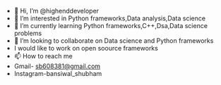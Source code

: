 - 👋 Hi, I’m @highenddeveloper
- 👀 I’m interested in Python frameworks,Data analysis,Data science 
- 🌱 I’m currently learning Python frameworks,C++,Dsa,Data science problems
- 💞️ I’m looking to collaborate on Data science and Python frameworks
- I would like to work on open soource frameworks
- 📫 How to reach me
- Gmail- sb608381@gmail.com
- Instagram-bansiwal_shubham

<!---
highenddeveloper/highenddeveloper is a ✨ special ✨ repository because its `README.md` (this file) appears on your GitHub profile.
You can click the Preview link to take a look at your changes.
--->
